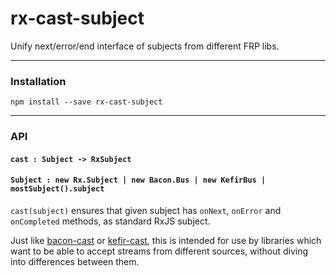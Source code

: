 # rx-cast-subject
Unify next/error/end interface of subjects from different FRP libs.
 
---

### Installation
```
npm install --save rx-cast-subject
```

---

### API
#### `cast : Subject -> RxSubject`
#### `Subject : new Rx.Subject | new Bacon.Bus | new KefirBus | mostSubject().subject`

`cast(subject)` ensures that given subject has `onNext`, `onError` and `onCompleted` methods, as standard RxJS subject.

Just like [bacon-cast](https://github.com/StreakYC/bacon-cast) or [kefir-cast](https://github.com/StreakYC/kefir-cast), this is intended for use by libraries which want to be able to accept streams from different sources, without diving into differences between them.
